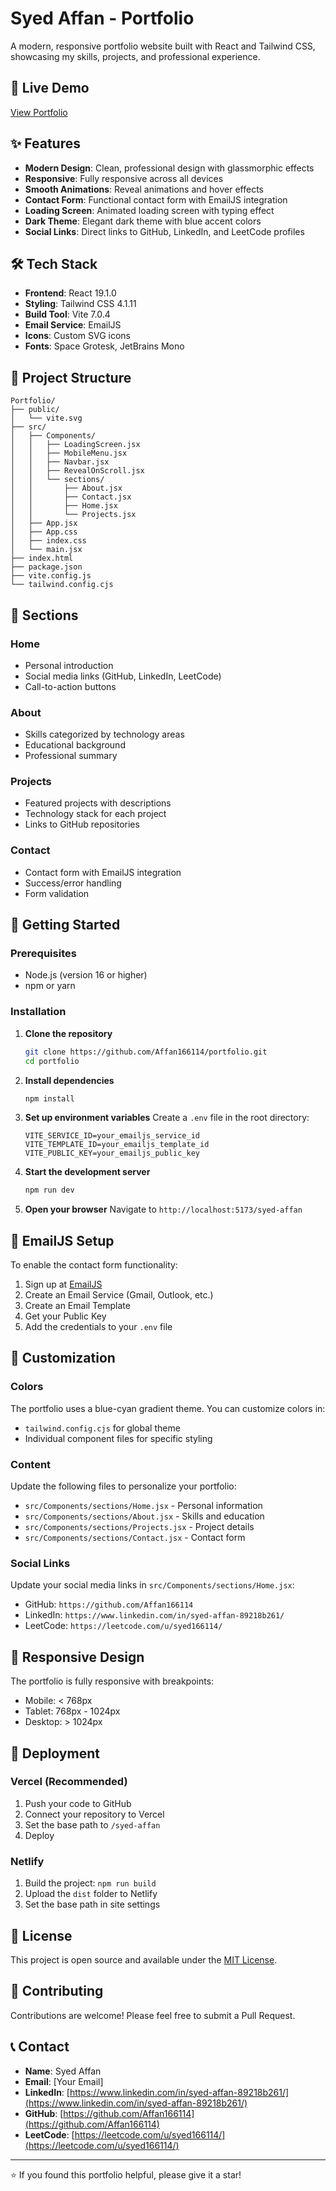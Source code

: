 # Syed Affan - Portfolio

A modern, responsive portfolio website built with React and Tailwind CSS, showcasing my skills, projects, and professional experience.

## 🚀 Live Demo

[View Portfolio](https://your-deployment-url.com/syed-affan)

## ✨ Features

- **Modern Design**: Clean, professional design with glassmorphic effects
- **Responsive**: Fully responsive across all devices
- **Smooth Animations**: Reveal animations and hover effects
- **Contact Form**: Functional contact form with EmailJS integration
- **Loading Screen**: Animated loading screen with typing effect
- **Dark Theme**: Elegant dark theme with blue accent colors
- **Social Links**: Direct links to GitHub, LinkedIn, and LeetCode profiles

## 🛠️ Tech Stack

- **Frontend**: React 19.1.0
- **Styling**: Tailwind CSS 4.1.11
- **Build Tool**: Vite 7.0.4
- **Email Service**: EmailJS
- **Icons**: Custom SVG icons
- **Fonts**: Space Grotesk, JetBrains Mono

## 📁 Project Structure

```
Portfolio/
├── public/
│   └── vite.svg
├── src/
│   ├── Components/
│   │   ├── LoadingScreen.jsx
│   │   ├── MobileMenu.jsx
│   │   ├── Navbar.jsx
│   │   ├── RevealOnScroll.jsx
│   │   └── sections/
│   │       ├── About.jsx
│   │       ├── Contact.jsx
│   │       ├── Home.jsx
│   │       └── Projects.jsx
│   ├── App.jsx
│   ├── App.css
│   ├── index.css
│   └── main.jsx
├── index.html
├── package.json
├── vite.config.js
└── tailwind.config.cjs
```

## 🎯 Sections

### Home

- Personal introduction
- Social media links (GitHub, LinkedIn, LeetCode)
- Call-to-action buttons

### About

- Skills categorized by technology areas
- Educational background
- Professional summary

### Projects

- Featured projects with descriptions
- Technology stack for each project
- Links to GitHub repositories

### Contact

- Contact form with EmailJS integration
- Success/error handling
- Form validation

## 🚀 Getting Started

### Prerequisites

- Node.js (version 16 or higher)
- npm or yarn

### Installation

1. **Clone the repository**

   ```bash
   git clone https://github.com/Affan166114/portfolio.git
   cd portfolio
   ```

2. **Install dependencies**

   ```bash
   npm install
   ```

3. **Set up environment variables**
   Create a `.env` file in the root directory:

   ```env
   VITE_SERVICE_ID=your_emailjs_service_id
   VITE_TEMPLATE_ID=your_emailjs_template_id
   VITE_PUBLIC_KEY=your_emailjs_public_key
   ```

4. **Start the development server**

   ```bash
   npm run dev
   ```

5. **Open your browser**
   Navigate to `http://localhost:5173/syed-affan`

## 📧 EmailJS Setup

To enable the contact form functionality:

1. Sign up at [EmailJS](https://www.emailjs.com/)
2. Create an Email Service (Gmail, Outlook, etc.)
3. Create an Email Template
4. Get your Public Key
5. Add the credentials to your `.env` file

## 🎨 Customization

### Colors

The portfolio uses a blue-cyan gradient theme. You can customize colors in:

- `tailwind.config.cjs` for global theme
- Individual component files for specific styling

### Content

Update the following files to personalize your portfolio:

- `src/Components/sections/Home.jsx` - Personal information
- `src/Components/sections/About.jsx` - Skills and education
- `src/Components/sections/Projects.jsx` - Project details
- `src/Components/sections/Contact.jsx` - Contact form

### Social Links

Update your social media links in `src/Components/sections/Home.jsx`:

- GitHub: `https://github.com/Affan166114`
- LinkedIn: `https://www.linkedin.com/in/syed-affan-89218b261/`
- LeetCode: `https://leetcode.com/u/syed166114/`

## 📱 Responsive Design

The portfolio is fully responsive with breakpoints:

- Mobile: < 768px
- Tablet: 768px - 1024px
- Desktop: > 1024px

## 🚀 Deployment

### Vercel (Recommended)

1. Push your code to GitHub
2. Connect your repository to Vercel
3. Set the base path to `/syed-affan`
4. Deploy

### Netlify

1. Build the project: `npm run build`
2. Upload the `dist` folder to Netlify
3. Set the base path in site settings

## 📄 License

This project is open source and available under the [MIT License](LICENSE).

## 🤝 Contributing

Contributions are welcome! Please feel free to submit a Pull Request.

## 📞 Contact

- **Name**: Syed Affan
- **Email**: [Your Email]
- **LinkedIn**: [https://www.linkedin.com/in/syed-affan-89218b261/](https://www.linkedin.com/in/syed-affan-89218b261/)
- **GitHub**: [https://github.com/Affan166114](https://github.com/Affan166114)
- **LeetCode**: [https://leetcode.com/u/syed166114/](https://leetcode.com/u/syed166114/)

---

⭐ If you found this portfolio helpful, please give it a star!
